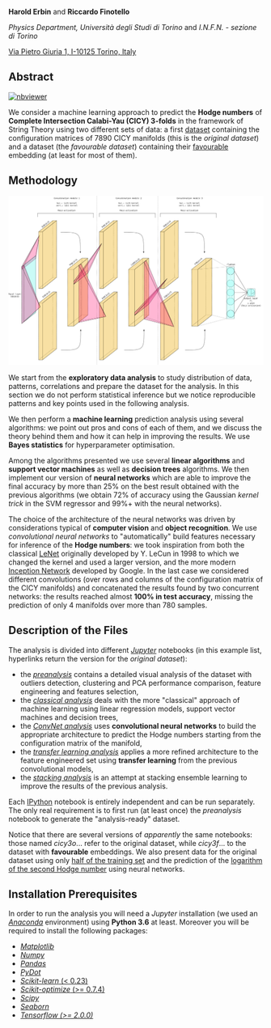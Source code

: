 **Harold Erbin** and **Riccardo Finotello**

_Physics Department, Università degli Studi di Torino_ and _I.N.F.N. - sezione di Torino_

[Via Pietro Giuria 1, I-10125 Torino, Italy](https://goo.gl/maps/tzP76okZ7HxHGdmo9)

## Abstract

[![nbviewer](https://raw.githubusercontent.com/jupyter/design/master/logos/Badges/nbviewer_badge.svg)](https://nbviewer.jupyter.org/github/thesfinox/ml-cicy)

We consider a machine learning approach to predict the **Hodge numbers** of **Complete Intersection Calabi-Yau (CICY) 3-folds** in the framework of String Theory using two different sets of data: a first [dataset](http://dx.doi.org/10.1088/0264-9381/6/2/006) containing the configuration matrices of 7890 CICY manifolds (this is the _original dataset_) and a dataset (the _favourable dataset_) containing their [favourable](http://arxiv.org/abs/1708.07907) embedding (at least for most of them).

## Methodology

![Inception network](./img/conv_inception.png)

We start from the **exploratory data analysis** to study distribution of data, patterns, correlations and prepare the dataset for the analysis. In this section we do not perform statistical inference but we notice reproducible patterns and key points used in the following analysis.

We then perform a **machine learning** prediction analysis using several algorithms: we point out pros and cons of each of them, and we discuss the theory behind them and how it can help in improving the results. We use **Bayes statistics** for hyperparameter optimisation.

Among the algorithms presented we use several **linear algorithms** and **support vector machines** as well as **decision trees** algorithms. We then implement our version of **neural networks** which are able to improve the final accuracy by more than 25% on the best result obtained with the previous algorithms (we obtain 72% of accuracy using the Gaussian _kernel trick_ in the SVM regressor and 99%+ with the neural networks).

The choice of the architecture of the neural networks was driven by considerations typical of **computer vision** and **object recognition**. We use _convolutional neural networks_ to "automatically" build features necessary for inference of the **Hodge numbers**: we took inspiration from both the classical [LeNet](https://en.wikipedia.org/wiki/LeNet) originally developed by Y. LeCun in 1998 to which we changed the kernel and used a larger version, and the more modern [Inception Network](https://arxiv.org/pdf/1409.4842.pdf) developed by Google. In the last case we considered different convolutions (over rows and columns of the configuration matrix of the CICY manifolds) and concatenated the results found by two concurrent networks: the results reached almost **100% in test accuracy**, missing the prediction of only 4 manifolds over more than 780 samples.

## Description of the Files

The analysis is divided into different [_Jupyter_](https://jupyter.org/) notebooks (in this example list, hyperlinks return the version for the _original dataset_):

- the [_preanalysis_](cicy3o_preanalysis.ipynb) contains a detailed visual analysis of the dataset with outliers detection, clustering and PCA performance comparison, feature engineering and features selection,
- the [_classical analysis_](cicy3o_ml.ipynb) deals with the more "classical" approach of machine learning using linear regression models, support vector machines and decision trees,
- the [_ConvNet analysis_](cicy3o_nn.ipynb) uses **convolutional neural networks** to build the appropriate architecture to predict the Hodge numbers starting from the configuration matrix of the manifold,
- the [_transfer learning analysis_](cicy3o_nn_transfer-learning.ipynb) applies a more refined architecture to the feature engineered set using **transfer learning** from the previous convolutional models,
- the [_stacking analysis_](cicy3o_stack.ipynb) is an attempt at stacking ensemble learning to improve the results of the previous analysis.

Each [IPython](https://ipython.org/) notebook is entirely independent and can be run separately. The only real requirement is to first run (at least once) the _preanalysis_ notebook to generate the "analysis-ready" dataset.

Notice that there are several versions of _apparently_ the same notebooks: those named _cicy3o_... refer to the original dataset, while _cicy3f_... to the dataset with **favourable** embeddings. We also present data for the original dataset using only [half of the training set](cicy3o_ml_half_training.ipynb) and the prediction of the [logarithm of the second Hodge number](cicy3o_nn_logh21.ipynb) using neural networks.

## Installation Prerequisites

In order to run the analysis you will need a _Jupyter_ installation (we used an [_Anaconda_](https://anaconda.org/) environment) using **Python 3.6** at least. Moreover you will be required to install the following packages:

- [_Matplotlib_](https://matplotlib.org/)
- [_Numpy_](https://numpy.org)
- [_Pandas_](https://pandas.pydata.org/)
- [_PyDot_](https://pypi.org/project/pydot/)
- [_Scikit-learn_ (< 0.23)](https://scikit-learn.org/)
- [_Scikit-optimize_ (>= 0.7.4)](https://scikit-optimize.github.io/stable/)
- [_Scipy_](https://www.scipy.org/)
- [_Seaborn_](https://seaborn.pydata.org/index.html)
- [_Tensorflow (>= 2.0.0)_](https://www.tensorflow.org/)


